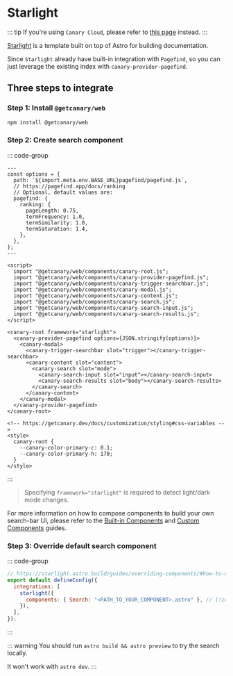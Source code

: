# Starlight

::: tip
If you're using `Canary Cloud`, please refer to [this page](/docs/cloud/integrations/starlight) instead.
:::

[Starlight](https://starlight.astro.build/) is a template built on top of Astro for building documentation.

Since `Starlight` already have built-in integration with `Pagefind`, so you can just leverage the existing index with `canary-provider-pagefind`.

## Three steps to integrate

### Step 1: Install `@getcanary/web`

```bash
npm install @getcanary/web
```

### Step 2: Create search component

::: code-group

```astro{28} [YOUR_COMPONENT.astro]
---
const options = {
  path: `${import.meta.env.BASE_URL}pagefind/pagefind.js`,
  // https://pagefind.app/docs/ranking
  // Optional, default values are:
  pagefind: {
    ranking: {
      pageLength: 0.75,
      termFrequency: 1.0,
      termSimilarity: 1.0,
      termSaturation: 1.4,
    },
  },
};
---

<script>
  import "@getcanary/web/components/canary-root.js";
  import "@getcanary/web/components/canary-provider-pagefind.js";
  import "@getcanary/web/components/canary-trigger-searchbar.js";
  import "@getcanary/web/components/canary-modal.js";
  import "@getcanary/web/components/canary-content.js";
  import "@getcanary/web/components/canary-search.js";
  import "@getcanary/web/components/canary-search-input.js";
  import "@getcanary/web/components/canary-search-results.js";
</script>

<canary-root framework="starlight">
  <canary-provider-pagefind options={JSON.stringify(options)}>
    <canary-modal>
      <canary-trigger-searchbar slot="trigger"></canary-trigger-searchbar>
      <canary-content slot="content">
        <canary-search slot="mode">
          <canary-search-input slot="input"></canary-search-input>
          <canary-search-results slot="body"></canary-search-results>
        </canary-search>
      </canary-content>
    </canary-modal>
  </canary-provider-pagefind>
</canary-root>

<!-- https://getcanary.dev/docs/customization/styling#css-variables -->
<style>
  canary-root {
    --canary-color-primary-c: 0.1;
    --canary-color-primary-h: 170;
  }
</style>
```

:::

> Specifying `framework="starlight"` is required to detect light/dark mode changes.

For more information on how to compose components to build your own search-bar UI, please refer to the [Built-in Components](/docs/customization/builtin) and [Custom Components](/docs/customization/custom) guides.

### Step 3: Override default search component

::: code-group

```js [astro.config.mjs]
// https://starlight.astro.build/guides/overriding-components/#how-to-override
export default defineConfig({
  integrations: [
    starlight({
      components: { Search: "<PATH_TO_YOUR_COMPONENT>.astro" }, // [!code ++]
    }),
  ],
});
```

:::

::: warning
You should run `astro build && astro preview` to try the search locally.

It won't work with `astro dev`.
:::
